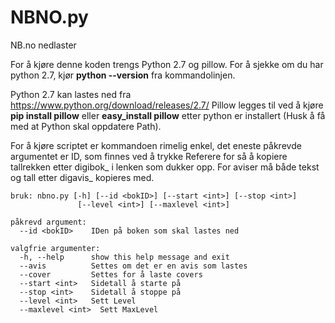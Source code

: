 # NBNO.py
NB.no nedlaster


For å kjøre denne koden trengs Python 2.7 og pillow.
For å sjekke om du har python 2.7, kjør **python --version** fra kommandolinjen.

Python 2.7 kan lastes ned fra https://www.python.org/download/releases/2.7/ Pillow legges til ved å kjøre **pip install pillow** eller **easy_install pillow** etter python er installert (Husk å få med at Python skal oppdatere Path).

For å kjøre scriptet er kommandoen rimelig enkel, det eneste påkrevde argumentet er ID, som finnes ved å trykke Referere for så å kopiere tallrekken etter digibok_ i lenken som dukker opp.
For aviser må både tekst og tall etter digavis_ kopieres med.
```
bruk: nbno.py [-h] [--id <bokID>] [--start <int>] [--stop <int>]
               [--level <int>] [--maxlevel <int>]

påkrevd argument:
  --id <bokID>    IDen på boken som skal lastes ned

valgfrie argumenter:
  -h, --help      show this help message and exit
  --avis          Settes om det er en avis som lastes
  --cover         Settes for å laste covers
  --start <int>   Sidetall å starte på
  --stop <int>    Sidetall å stoppe på
  --level <int>   Sett Level
  --maxlevel <int>  Sett MaxLevel
```
